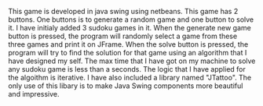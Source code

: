 This game is developed in java swing using netbeans. This game has 2 buttons. One buttons is to generate a random game and one button to solve it. I have initialy added 3 sudoku games in it. When the generate new game button is pressed, the program will randomly select a game 
from these three games and print it on JFrame. When the solve button is pressed, the program will try to find the solution for that game using an algorithm that I have designed my self. The max time that I have got on my machine to solve any sudoku game is less than a seconds. The logic that I have applied for the algoithm is iterative. I have also included a library named "JTattoo". The only use of this libary is to make Java Swing components more beautiful and impressive.
